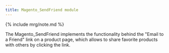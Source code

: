 ```yaml
---
title: Magento_SendFriend module
---
```


{% include mrg/note.md %}

The Magento_SendFriend implements the functionality behind the "Email to a Friend" link on a product page, which allows to share favorite products with others by clicking the link.
